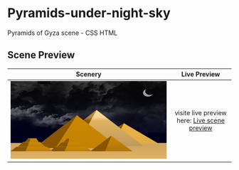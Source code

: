 # Pyramids-under-night-sky
Pyramids of Gyza scene - CSS HTML

## Scene Preview
Scenery      |      Live Preview      |
:-------------------------:|:-------------------------:|
![Template preview](https://raw.githubusercontent.com/CTzatzakis/Pyramids-under-night-sky/main/resources/img/PyramidsOfGyza_Preview.png)  |   visite live preview here: [Live scene preview](https://ctzatzakis.github.io/Pyramids-under-night-sky/)

